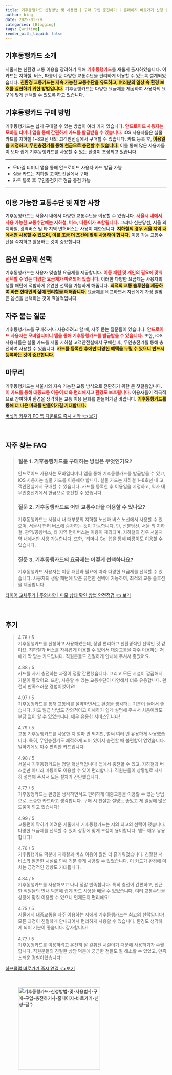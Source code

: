 ```yaml
---
title: 기후동행카드 신청방법 및 사용법 | 구매 구입 충전하기 | 홈페이지 바로가기 신청 필수
author: bing
date: 2025-01-29
categories: [Blogging]
tags: [writing]
render_with_liquid: false
---
```



<h2 id='기후동행카드 소개'>기후동행카드 소개</h2>

<p>서울시는 친환경 교통 이용을 장려하기 위해 <b><span style="color: #ee2323;">기후동행카드</span></b>를 새롭게 출시하였습니다. 이 카드는 지하철, 버스, 따릉이 등 다양한 교통수단을 편리하게 이용할 수 있도록 설계되었습니다. <b><span style="background-color: #ffe066;">친환경 교통카드는 지속 가능한 교통수단을 유도하고, 여러분의 일상 속 환경 보호를 실현하기 위한 방법입니다.</span></b> 기후동행카드는 다양한 요금제를 제공하여 사용자의 요구에 맞게 선택할 수 있도록 하고 있습니다.</p>

<h2 id='기후동행카드 구매 방법'>기후동행카드 구매 방법</h2>

<p>기후동행카드는 쉽게 구매할 수 있는 방법이 여러 가지 있습니다. <b><span style="color: #ee2323;">안드로이드 사용자는 모바일 티머니 앱을 통해 간편하게 카드를 발급받을 수 있습니다.</span></b> iOS 사용자들은 실물 카드를 지하철 1~8호선 내의 고객안전실에서 구매할 수 있습니다. 카드 등록 후, <b><span style="background-color: #ffe066;">이용일을 지정하고, 무인충전기를 통해 현금으로 충전할 수 있습니다.</span></b> 이를 통해 많은 사용자들이 보다 쉽게 기후동행카드를 사용할 수 있는 환경이 조성되고 있습니다.</p>

<hr />

<ul>
    <li>모바일 티머니 앱을 통해 안드로이드 사용자 카드 발급 가능</li>
    <li>실물 카드는 지하철 고객안전실에서 구매</li>
    <li>카드 등록 후 무인충전기로 현금 충전 가능</li>
</ul>

<hr />

<h2 id='이용 가능한 교통수단 및 제한 사항'>이용 가능한 교통수단 및 제한 사항</h2>

<p>기후동행카드는 서울시 내에서 다양한 교통수단을 이용할 수 있습니다. <b><span style="color: #ee2323;">서울시 내에서 사용 가능한 교통수단에는 지하철, 버스, 따릉이가 포함됩니다.</span></b> 그러나 신분당선, 서울 외 지하철, 광역버스 및 타 지역 면허버스는 사용이 제한됩니다. <b><span style="background-color: #ffe066;">지하철의 경우 서울 지역 내에서만 사용할 수 있으며, 이를 조금 더 조건에 맞춰 사용해야 합니다.</span></b> 이용 가능 교통수단을 숙지하고 활용하는 것이 중요합니다.</p>

<h2 id='옵션 요금제 선택'>옵션 요금제 선택</h2>

<p>기후동행카드는 사용자 맞춤형 요금제를 제공합니다. <b><span style="color: #ee2323;">이동 패턴 및 개인의 필요에 맞춰 선택할 수 있는 다양한 요금제가 마련되어 있습니다.</span></b> 이러한 다양한 요금제는 사용자의 생활 패턴에 적합하게 유연한 선택을 가능하게 해줍니다. <b><span style="background-color: #ffe066;">최적의 교통 솔루션을 제공하여 바쁜 현대인의 삶에 편리함을 더해줍니다.</span></b> 요금제를 비교하면서 자신에게 가장 알맞은 옵션을 선택하는 것이 효율적입니다.</p>

<h2 id='자주 묻는 질문'>자주 묻는 질문</h2>

<p>기후동행카드를 구매하거나 사용하려고 할 때, 자주 묻는 질문들이 있습니다. <b><span style="color: #ee2323;">안드로이드 사용자는 모바일티머니 앱을 통해 기후동행카드를 발급받을 수 있습니다.</span></b> 또한, iOS 사용자들은 실물 카드를 서울 지하철 고객안전실에서 구매한 후, 무인충전기를 통해 충전하여 사용할 수 있습니다. <b><span style="background-color: #ffe066;">카드를 등록한 후에만 다양한 혜택을 누릴 수 있으니 반드시 등록하는 것이 중요합니다.</span></b></p>

<h2 id='마무리'>마무리</h2>

<p>기후동행카드는 서울시의 지속 가능한 교통 방식으로 전환하기 위한 큰 첫걸음입니다. <b><span style="color: #ee2323;">이 카드를 통해 대중교통 이용이 더욱 편리해지고 환경도 보호됩니다.</span></b> 이용자들이 적극적으로 참여하여 환경을 생각하는 교통 이용 문화를 만들어가길 바랍니다. <b><span style="background-color: #ffe066;">기후동행카드를 통해 더 나은 미래를 만들어가길 기대합니다.</span></b></p>


<p><a class="click-button" title="버섯커 키우기 PC 앱 다운로드 즉시 시작" href="https://purplelist.github.io/posts/%EB%B2%84%EC%84%AF%EC%BB%A4-%ED%82%A4%EC%9A%B0%EA%B8%B0-PC-%EC%95%B1-%EB%8B%A4%EC%9A%B4%EB%A1%9C%EB%93%9C-%EC%A6%89%EC%8B%9C-%EC%8B%9C%EC%9E%91/" rel="dofollow">버섯커 키우기 PC 앱 다운로드 즉시 시작 👈 보기</a></p><br>
<h2 id='자주_찾는_FAQ'>자주 찾는 FAQ</h2>
<div itemscope="" itemtype="https://schema.org/FAQPage">
<blockquote>
<div itemscope="" itemprop="mainEntity" itemtype="https://schema.org/Question">
<h3 itemprop="name">질문 1. 기후동행카드를 구매하는 방법은 무엇인가요?</h3>
<div itemscope="" itemprop="acceptedAnswer" itemtype="https://schema.org/Answer">
<span itemprop="text">
<p>안드로이드 사용자는 모바일티머니 앱을 통해 기후동행카드를 발급받을 수 있고, iOS 사용자는 실물 카드를 이용해야 합니다. 실물 카드는 지하철 1~8호선 내 고객안전실에서 구매할 수 있습니다. 카드를 등록한 후 이용일을 지정하고, 역사 내 무인충전기에서 현금으로 충전할 수 있습니다.</p>
</span>
</div>
</div>
<div itemscope="" itemprop="mainEntity" itemtype="https://schema.org/Question">
<h3 itemprop="name">질문 2. 기후동행카드로 어떤 교통수단을 이용할 수 있나요?</h3>
<div itemscope="" itemprop="acceptedAnswer" itemtype="https://schema.org/Answer">
<span itemprop="text">
<p>기후동행카드는 서울시 내 대부분의 지하철 노선과 버스 노선에서 사용할 수 있으며, 서울시 면허 버스에 승차하는 것이 가능합니다. 단, 신분당선, 서울 외 지하철, 광역/공항버스, 타 지역 면허버스는 이용이 제외되며, 지하철의 경우 서울지역 내에서만 사용 가능합니다. 또한, '티머니 Go' 앱을 통해 따릉이도 이용할 수 있습니다.</p>
</span>
</div>
</div>
<div itemscope="" itemprop="mainEntity" itemtype="https://schema.org/Question">
<h3 itemprop="name">질문 3. 기후동행카드의 요금제는 어떻게 선택하나요?</h3>
<div itemscope="" itemprop="acceptedAnswer" itemtype="https://schema.org/Answer">
<span itemprop="text">
<p>기후동행카드 사용자는 이동 패턴과 필요에 따라 다양한 요금제를 선택할 수 있습니다. 사용자의 생활 패턴에 맞춘 유연한 선택이 가능하여, 최적의 교통 솔루션을 제공합니다.</p>
</span>
</div>
</div>
</blockquote>
</div>
<p><a class="click-button" title="타이어 교체주기 | 주의사항 | 마모 상태 확인 방법 안전점검" href="https://purplelist.github.io/posts/%ED%83%80%EC%9D%B4%EC%96%B4-%EA%B5%90%EC%B2%B4%EC%A3%BC%EA%B8%B0-%EC%A3%BC%EC%9D%98%EC%82%AC%ED%95%AD-%EB%A7%88%EB%AA%A8-%EC%83%81%ED%83%9C-%ED%99%95%EC%9D%B8-%EB%B0%A9%EB%B2%95-%EC%95%88%EC%A0%84%EC%A0%90%EA%B2%80/" rel="dofollow">타이어 교체주기 | 주의사항 | 마모 상태 확인 방법 안전점검 👈 보기</a></p><br>
<h2 id='후기'>후기</h2>
<div itemscope itemtype="https://schema.org/Product">
  <blockquote>
  <div itemprop="review" itemscope itemtype="https://schema.org/Review">
      <div itemprop="reviewRating" itemscope itemtype="https://schema.org/Rating"> <span itemprop="ratingValue">4.76</span> / <span itemprop="bestRating">5</span> </div>
      <span itemprop="reviewBody">기후동행카드를 신청하고 사용해봤는데, 정말 편리하고 친환경적인 선택인 것 같아요. 지하철과 버스를 자유롭게 이용할 수 있어서 대중교통을 자주 이용하는 저에게 딱 맞는 카드입니다. 직원분들도 친절하게 안내해 주셔서 좋았어요.</span>
  </div>
  <br>
  <div itemprop="review" itemscope itemtype="https://schema.org/Review">
      <div itemprop="reviewRating" itemscope itemtype="https://schema.org/Rating"> <span itemprop="ratingValue">4.88</span> / <span itemprop="bestRating">5</span> </div>
      <span itemprop="reviewBody">카드를 사서 충전하는 과정이 정말 간편했습니다. 그리고 모든 시설이 깔끔해서 기분이 좋았어요. 또한, 사용할 수 있는 교통수단이 다양해서 더욱 유용합니다. 완전히 만족스러운 경험이었어요!</span>
  </div>
  <br>
  <div itemprop="review" itemscope itemtype="https://schema.org/Review">
      <div itemprop="reviewRating" itemscope itemtype="https://schema.org/Rating"> <span itemprop="ratingValue">4.97</span> / <span itemprop="bestRating">5</span> </div>
      <span itemprop="reviewBody">기후동행카드를 통해 교통비를 절약하면서도 환경을 생각하는 기분이 들어서 좋습니다. 카드 발급 방법도 창의적이고 이해하기 쉽게 설명해 주셔서 처음이라도 부담 없이 할 수 있었습니다. 매우 유용한 서비스입니다!</span>
  </div>
  <br>
  <div itemprop="review" itemscope itemtype="https://schema.org/Review">
      <div itemprop="reviewRating" itemscope itemtype="https://schema.org/Rating"> <span itemprop="ratingValue">4.79</span> / <span itemprop="bestRating">5</span> </div>
      <span itemprop="reviewBody">교통 기후동행카드를 사용한 지 얼마 안 되지만, 벌써 여러 번 유용하게 사용했습니다. 특히, 무인충전기도 쾌적하게 되어 있어서 충전할 때 불편함이 없었습니다. 일하기에도 아주 편리한 카드입니다.</span>
  </div>
  <br>
  <div itemprop="review" itemscope itemtype="https://schema.org/Review">
      <div itemprop="reviewRating" itemscope itemtype="https://schema.org/Rating"> <span itemprop="ratingValue">4.98</span> / <span itemprop="bestRating">5</span> </div>
      <span itemprop="reviewBody">서울시 기후동행카드는 정말 혁신적입니다! 앱에서 충전할 수 있고, 지하철과 버스뿐만 아니라 따릉이도 이용할 수 있어 편리합니다. 직원분들이 상황별로 자세히 설명해 주셔서 모든 절차가 간단했습니다.</span>
  </div>
  <br>
  <div itemprop="review" itemscope itemtype="https://schema.org/Review">
      <div itemprop="reviewRating" itemscope itemtype="https://schema.org/Rating"> <span itemprop="ratingValue">4.77</span> / <span itemprop="bestRating">5</span> </div>
      <span itemprop="reviewBody">기후동행카드는 환경을 생각하면서도 편리하게 대중교통을 이용할 수 있는 방법으로, 소중한 카드라고 생각합니다. 구매 시 친절한 설명도 좋았고 제 일상에 많은 도움이 되고 있습니다!</span>
  </div>
  <br>
  <div itemprop="review" itemscope itemtype="https://schema.org/Review">
      <div itemprop="reviewRating" itemscope itemtype="https://schema.org/Rating"> <span itemprop="ratingValue">4.99</span> / <span itemprop="bestRating">5</span> </div>
      <span itemprop="reviewBody">교통편이 막히기 어려운 서울에서 기후동행카드는 저의 최고의 선택이 됐습니다. 다양한 요금제를 선택할 수 있어 상황에 맞게 조정이 용이합니다. 앱도 매우 유용합니다!</span>
  </div>
  <br>
  <div itemprop="review" itemscope itemtype="https://schema.org/Review">
      <div itemprop="reviewRating" itemscope itemtype="https://schema.org/Rating"> <span itemprop="ratingValue">4.76</span> / <span itemprop="bestRating">5</span> </div>
      <span itemprop="reviewBody">기후동행카드 덕분에 지하철과 버스 이용이 훨씬 더 즐거워졌습니다. 친절한 서비스와 깔끔한 시설로 인해 기분 좋게 사용할 수 있었습니다. 이 카드가 환경에 미치는 긍정적인 영향도 기대됩니다.</span>
  </div>
  <br>
  <div itemprop="review" itemscope itemtype="https://schema.org/Review">
      <div itemprop="reviewRating" itemscope itemtype="https://schema.org/Rating"> <span itemprop="ratingValue">4.84</span> / <span itemprop="bestRating">5</span> </div>
      <span itemprop="reviewBody">기후동행카드를 사용해보고 나니 정말 만족합니다. 특히 충전이 간편하고, 친근한 직원들의 안내 덕분에 쉽게 카드 사용을 배울 수 있었습니다. 여러 교통수단을 상황에 맞춰 이용할 수 있으니 언제든지 편리해요!</span>
  </div>
  <br>
  <div itemprop="review" itemscope itemtype="https://schema.org/Review">
      <div itemprop="reviewRating" itemscope itemtype="https://schema.org/Rating"> <span itemprop="ratingValue">4.75</span> / <span itemprop="bestRating">5</span> </div>
      <span itemprop="reviewBody">서울에서 대중교통을 자주 이용하는 저에게 기후동행카드는 최고의 선택입니다! 모든 과정이 친절하게 안내되어서 편리하게 사용할 수 있습니다. 환경도 생각하게 되어 기분이 좋습니다. 감사합니다!</span>
  </div>
  <br>
  <div itemprop="review" itemscope itemtype="https://schema.org/Review">
      <div itemprop="reviewRating" itemscope itemtype="https://schema.org/Rating"> <span itemprop="ratingValue">4.77</span> / <span itemprop="bestRating">5</span> </div>
      <span itemprop="reviewBody">기후동행카드를 이용하려고 온전히 잘 갖춰진 시설이기 때문에 사용하기가 수월합니다. 직원분들의 친절한 상담 덕분에 궁금한 점들도 잘 해소할 수 있었고, 만족스러운 경험이었습니다!</span>
  </div>
  </blockquote>
</div>
<p><a class="click-button" title="하프클럽 바로가기 즉시 연결" href="https://purplelist.github.io/posts/%ED%95%98%ED%94%84%ED%81%B4%EB%9F%BD-%EB%B0%94%EB%A1%9C%EA%B0%80%EA%B8%B0-%EC%A6%89%EC%8B%9C-%EC%97%B0%EA%B2%B0/" rel="dofollow">하프클럽 바로가기 즉시 연결 👈 보기</a></p><br>
<figure class="image"><img src="https://purplelist.github.io/assets/img/thumbnail/기후동행카드-신청방법-및-사용법-|-구매-구입-충전하기-|-홈페이지-바로가기-신청-필수.webp" alt="기후동행카드-신청방법-및-사용법-|-구매-구입-충전하기-|-홈페이지-바로가기-신청-필수" width="256" height="256"></figure>